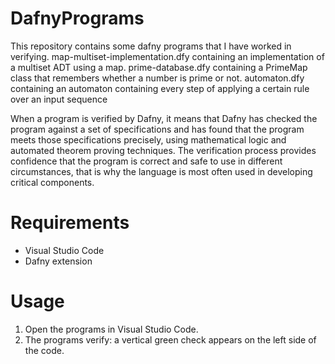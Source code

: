 # DafnyPrograms
This repository contains some dafny programs that I have worked in verifying. 
map-multiset-implementation.dfy containing an implementation of a multiset ADT using a map.
prime-database.dfy containing a PrimeMap class that remembers whether a number is prime or not.
automaton.dfy containing an automaton containing every step of applying a certain rule over an input sequence

When a program is verified by Dafny, it means that Dafny has checked the program against a set of specifications and has found that the program meets those specifications precisely, using mathematical logic and automated theorem proving techniques. The verification process provides confidence that the program is correct and safe to use in different circumstances, that is why the language is most often used in developing critical components.

# Requirements
* Visual Studio Code
* Dafny extension

# Usage
1. Open the programs in Visual Studio Code.
2. The programs verify: a vertical green check appears on the left side of the code.
